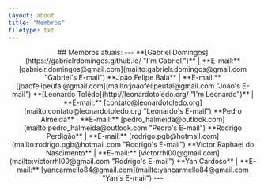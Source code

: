 ```yaml
---
layout: about
title: "Membros"
filetype: txt
---
```

<p style="text-align: center;">
## Membros atuais:
---
**[Gabriel Domingos](https://gabrielrdomingos.github.io/ "I'm Gabriel.")** | **E-mail:** [gabrielr.domingos@gmail.com](mailto:gabrielr.domingos@gmail.com "Gabriel's E-mail")
**João Felipe Baía** | **E-mail:** [joaofelipeufal@gmail.com](mailto:joaofelipeufal@gmail.com "João's E-mail")
**[Leonardo Tolêdo](http://leonardotoledo.org/ "I'm Leonardo")** | **E-mail:** [contato@leonardotoledo.org](mailto:contato@leonardotoledo.org "Leonardo's E-mail")
**Pedro Almeida** | **E-mail:** [pedro_halmeida@outlook.com](mailto:pedro_halmeida@outlook.com "Pedro's E-mail")
**Rodrigo Perdigão** | **E-mail:** [rodrigo.pgb@hotmail.com](mailto:rodrigo.pgb@hotmail.com "Rodrigo's E-mail")
**Victor Raphael do Nascimento** | **E-mail:** [victorrhl00@gmail.com](mailto:victorrhl00@gmail.com "Rodrigo's E-mail")
**Yan Cardoso** | **E-mail:** [yancarmello84@gmail.com](mailto:yancarmello84@gmail.com "Yan's E-mail")
---
</p>
